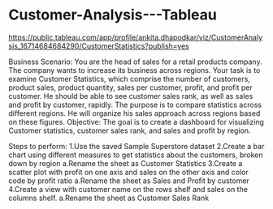 # Customer-Analysis---Tableau

https://public.tableau.com/app/profile/ankita.dhapodkar/viz/CustomerAnalysis_16714684684290/CustomerStatistics?publish=yes

Business Scenario: 
You are the head of sales for a retail products company. The company wants to increase its business across regions. Your task is to examine Customer Statistics, which comprise the number of customers, product sales, product quantity, sales per customer, profit, and profit per customer. He should be able to see customer sales rank, as well as sales and profit by customer, rapidly. The purpose is to compare statistics across different regions. He will organize his sales approach across regions based on these figures.
Objective: 
The goal is to create a dashboard for visualizing Customer statistics, customer sales rank, and sales and profit by region.

Steps to perform:
1.Use the saved Sample Superstore dataset
2.Create a bar chart using different measures to get statistics about the customers, broken down by region
a.Rename the sheet as Customer Statistics
3.Create a scatter plot with profit on one axis and sales on the other axis and color code by profit ratio
a.Rename the sheet as Sales and Profit by customer
4.Create a view with customer name on the rows shelf and sales on the columns shelf.
a.Rename the sheet as Customer Sales Rank
